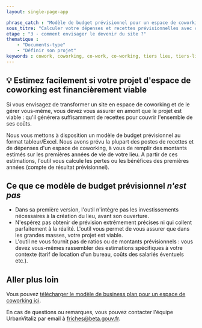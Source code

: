 ```yaml
---
layout: single-page-app

phrase_catch : "Modèle de budget prévisionnel pour un espace de coworking"
sous_titre: "Calculer votre dépenses et recettes prévisionnelles avec ce modèle simplifié"
etape : "3 - comment envisager le devenir du site ?"
thematique :
    - "Documents-type"
    - "Définir son projet"
keywords : cowork, coworking, co-work, co-working, tiers lieu, tiers-lieu, tiers-lieux, bureaux, indépendants, startups, startup, business plan, budget prévisionnel
---
```

  
## 💡 Estimez facilement si votre projet d'espace de coworking est financièrement viable

Si vous envisagez de transformer un site en espace de coworking et de le gérer vous-même, vous devez vous assurer en amont que le projet est viable : qu'il générera suffisamment de recettes pour couvrir l'ensemble de ses coûts.

Nous vous mettons à disposition un modèle de budget prévisionnel au format tableur/Excel. Nous avons prévu la plupart des postes de recettes et de dépenses d'un espace de coworking, à vous de remplir des montants estimés sur les premières années de vie de votre lieu.
A partir de ces estimations, l'outil vous calcule les pertes ou les bénéfices des premières années (compte de résultat prévisionnel).

## Ce que ce modèle de budget prévisionnel *n'est pas*

- Dans sa première version, l'outil n'intègre pas les investissements nécessaires à la création du lieu, avant son ouverture.
- N'espérez pas obtenir de prévision extrêmement précises ni qui collent parfaitement à la réalité. L'outil vous permet de vous assurer que dans les grandes masses, votre projet est viable.
- L'outil ne vous fournit pas de ratios ou de montants prévisionnels : vous devez vous-mêmes rassembler des estimations spécifiques à votre contexte (tarif de location d'un bureau, coûts des salariés éventuels etc.).

## Aller plus loin
Vous pouvez [télécharger le modèle de business plan pour un espace de coworking ici]({{site.url}}/ressources/static/Modele_Business_Plan_simplifie_coworking.xlsx).

En cas de questions ou remarques, vous pouvez contacter l'équipe UrbanVitaliz par email à friches@beta.gouv.fr.
